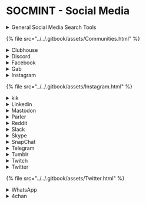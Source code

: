 # SOCMINT - Social Media

<details>

<summary>General Social Media Search Tools</summary>

* [Custom Google SE - Social Networks](https://bit.ly/2ma3ANe)&#x20;
* [Social Searcher](https://www.social-searcher.com/) - Free Social Media Search Engine&#x20;
* [Profil3r](https://github.com/Rog3rSm1th/Profil3r)  - Profil3r is an [OSINT](https://en.wikipedia.org/wiki/Open-source\_intelligence) tool that allows you to find potential profiles of a person on social networks, as well as their email addresses. This program also alerts you to the presence of a data leak for the found emails.
* [Social Media Hashtag Search](https://cipher387.github.io/hashtags\_and\_keywords\_social\_media\_quick\_search/) - Handy search tool for searching by topic across 70+ platforms.
* [social\_mapper](https://github.com/Greenwolf/social\_mapper) - A Social Media Enumeration & Correlation Tool by Jacob Wilkin(Greenwolf)
* [https://www.osintcombine.com/world-social-media-platforms](https://www.osintcombine.com/world-social-media-platforms) - A tool from the OSINTCombine that lets you search for popular social media platforms by country.
* [https://www.osintcombine.com/alt-tech-social-search](https://www.osintcombine.com/alt-tech-social-search) - A Google CSE from OSINT Combine that searches across alternative and "non-mainstream" social platforms and boards including Parler, Gab, Minds, BitChute, DLive.tv, Rumble, JustPaste.it, WrongThink.net & 8kun.
* [https://one-plus.github.io/access.html](https://one-plus.github.io/access.html) - Provides easy to use tools for Facebook, Instagram, Twitter, Reddit, SnapChat, YouTube, Periscope, Twitch, Google+, LinkedIn and more.
* [https://www.smat-app.com](https://www.smat-app.com) - The Social Media Analysis Toolkit (SMAT) was designed to help facilitate activists, journalists, researchers, and other social good organizations to analyze and visualize harmful online trends such as hate, mis-, and disinformation on a variety of platforms including Reddit, Gab, Parler, 4chan, 8kun, Telegram, Gettr and more.
* [https://app.skylens.io](https://app.skylens.io) - Find geotagged posts from five social networks at once on one map. Includes Twitter, YouTube, Instagram, Flickr and Vkontakte.
* [https://findmyfbid.in/](https://findmyfbid.in/) - A collection of tools for Facebook, Twitter, Instagram, Reddit and YouTube. Find user IDs, search comments on Reddit, calculate earnings from a YouTube channel and more.
* [Orion](https://github.com/Araekiel/orion) — open-Source Search Engine for social networking websites.
* [Hashatit.com](https://www.hashatit.com/) — hastag searchengine. Search in twitter, instagram, facebook, youtube, pinterest
* [https://github.com/p1ngul1n0/blackbird](https://github.com/p1ngul1n0/blackbird) - An OSINT tool to search for accounts by username in social networks.
* [https://www.crowdtangle.com/features](https://www.crowdtangle.com/features) - Easily follow public content across Facebook, Instagram and Reddit.

</details>

{% file src="../../.gitbook/assets/Communities.html" %}

<details>

<summary>Clubhouse</summary>

* [https://clubhousedb.com](https://clubhousedb.com) - A free Clubhouse analytics tool. Find the most followed users and clubs using this database.
* [https://roomsofclubhouse.com](https://roomsofclubhouse.com)  - Search open and scheduled rooms in the Clubhouse app.
* [https://clubsearch.io](https://clubsearch.io) - Search open and scheduled rooms.

</details>

<details>

<summary>Discord</summary>

* [https://disboard.org/search](https://disboard.org/search) - A public server search engine.
* [https://discordbee.com](https://discordbee.com) - A search engine for public Discord servers.
* [https://discordservers.com/browse](https://discordservers.com/browse) - Another great search engine for public Discord servers.
* [https://discordhub.com/user/search](https://discordhub.com/user/search) - A tool for searching Discord users.
* [https://discord.id](https://discord.id) - Another good tool for searching Discord users
* [https://top.gg](https://top.gg) - Search for Discord bots.
* [https://pixelatomy.com/snow-stamp/](https://pixelatomy.com/snow-stamp/) - A "snowflake" is essentially a unique ID for a resource which contains a timestamp. You can copy the snowflake from a message, user, channel, etc by right clicking on them in Discord. This will let you check the age of a Discord account or server.
* [https://dht.chylex.com](https://dht.chylex.com) - Lets you save chat history in your servers, groups, and private conversations, and view it offline. Be careful, as this tool technically goes against Discord's ToS, so its possible that you could get your account banned!
* [https://github.com/traumatism/get-discord-bots-tokens-with-google](https://github.com/traumatism/get-discord-bots-tokens-with-google)

</details>

<details>

<summary>Facebook</summary>

* [https://www.osintcombine.com/facebook-search-tools](https://www.osintcombine.com/facebook-search-tools) - A simple way to quickly search for multiple keywords from a list or open mutual friends for multiple profiles at the same time. It simply loads a new tab for each word or ID searched to create efficiency when working from a list of search terms or IDs, it does not do any advanced searching or automation.
* [http://4wbwa6vcpvcr3vvf4qkhppgy56urmjcj2vagu2iqgp3z656xcmfdbiqd.onion/](http://4wbwa6vcpvcr3vvf4qkhppgy56urmjcj2vagu2iqgp3z656xcmfdbiqd.onion/) - An .onion site that allows you to search through the full 2019 Facebook data breach.
* [https://whopostedwhat.com](https://whopostedwhat.com) - Allows you to search keywords by specific dates, date ranges and location.
* [https://plessas.net/facebookmatrix](https://plessas.net/facebookmatrix) - A collection of techniques and formulas for searching Facebook.
* [https://searchisback.com/](https://searchisback.com/) - Find people and events on Facebook. Searchable by name, location, relationship, gender, language, and more.
* [Facebook's list of dangerous groups and individuals](https://theintercept.com/document/2021/10/12/facebook-dangerous-individuals-and-organizations-list-reproduced-snapshot/) - A leaked internal document from Facebook that contains their list of dangerous individuals and groups. Worth saving.
* [Facebook law enforcement guide](https://www.facebook.com/safety/groups/law/guidelines/?\_fb\_noscript=1) - Guidelines and resources for law enforcement officials seeking records from Facebook and/or Instagram.

</details>

<details>

<summary>Gab</summary>

* [https://www.secjuice.com/investigate-gab-users-osint/](https://www.secjuice.com/investigate-gab-users-osint/)

</details>

<details>

<summary>Instagram</summary>

* [instaloader](https://www.kali.org/tools/instaloader/) - Downloads public and private profiles, hashtags, user stories, feeds and saved media Downloads comments, geotags and captions of each post.
* [https://www.searchmy.bio/](https://www.searchmy.bio/) - search for Instagram users and influencers based on their profile biography text.
* [https://codeofaninja.com/tools/find-instagram-user-id](https://codeofaninja.com/tools/find-instagram-user-id)
* [https://searchusers.com](https://searchusers.com) - Search for Instagram users by name or username.
* [https://imginn.com](https://imginn.com) - View Instagram profiles, download photos, videos and stories, watch Instagram stories anonymously.

</details>

{% file src="../../.gitbook/assets/Instagram.html" %}

<details>

<summary>kik</summary>

* [https://ws2.kik.com/user/%3Cusername\_goes\_here%3E](https://ws2.kik.com/user/%3Cusername\_goes\_here%3E) - Enter a Kik username and get information for that account in JSON format. Includes full name, profile picture, and a UNIX formatted timestamp of when the profile picture was last changed. Example: `https://ws2.kik.com/user/<username_goes_here`.
* [https://kik.me/%3Cusername\_goes\_here%3E](https://kik.me/%3Cusername\_goes\_here%3E) - Check if a username exists simply by entering in a username in the URL. Displays full name, username and profile picture. Example: `http://kik.me/<username_goes_here>`.
* [https://kikusernames.com/search](https://kikusernames.com/search) - Search for Kik usernames.

</details>

<details>

<summary>Linkedin</summary>

* [CrossLinked](https://github.com/m8r0wn/CrossLinked) - LinkedIn enumeration tool to extract valid employee names from an organization through search engine scraping
* [inspy](https://www.kali.org/tools/inspy/) - a Python based LinkedIn enumeration tool. You will need an API key from HunterIO.
* [https://freepeoplesearchtool.com](https://freepeoplesearchtool.com) - Find LinkedIn profiles without using your account.
* [https://www.intelligencewithsteve.com/post/a-guide-to-searching-linkedin-by-email-address](https://www.intelligencewithsteve.com/post/a-guide-to-searching-linkedin-by-email-address)
* [https://github.com/krlabs/linkedin-dorks](https://github.com/krlabs/linkedin-dorks)

</details>

<details>

<summary>Mastodon</summary>

* [https://search.noc.social/](https://search.noc.social/) - Search for social accounts across multiple Mastodon/Fediverse instances. Discover content and users on this open source social network
* [https://blog.defenders.town/mastodon/](https://blog.defenders.town/mastodon/)
*

    <figure><img src="../../.gitbook/assets/image.png" alt=""><figcaption></figcaption></figure>

</details>

<details>

<summary>Parler</summary>

* [https://parler.adatascienti.st](https://parler.adatascienti.st) - A searchable data set of the Parler social network.
* [https://www.skopenow.com/news/the-new-digital-meeting-place-what-parler-means-for-osint-investigators](https://www.skopenow.com/news/the-new-digital-meeting-place-what-parler-means-for-osint-investigators)
* [https://mktg.skopenow.com/parler-whitepaper-webinar](https://mktg.skopenow.com/parler-whitepaper-webinar)

</details>

<details>

<summary>Reddit</summary>

* [https://camas.github.io/reddit-search/](https://camas.github.io/reddit-search/) - One of the best Reddit archives out there. Search for deleted posts and comments. Allows you to search by username, subreddit, date range, string, or a combination of all.
* [https://www.secjuice.com/reddit-osint-techniques/](https://www.secjuice.com/reddit-osint-techniques/)

</details>

<details>

<summary>Slack</summary>

* [Slack Pirate](https://github.com/emtunc/SlackPirate) — tool developed in Python which uses the native Slack APIs to extract 'interesting' information from a Slack workspace given an access token



</details>

<details>

<summary>Skype</summary>

* [vedbex.com/tools/email2skype](https://www.vedbex.com/tools/email2skype) — finding a Skype account by email



</details>

<details>

<summary>SnapChat</summary>

* Geolocation
  * [https://map.snapchat.com/](https://map.snapchat.com/) - Reveal geolocation based on Snapchat metadata
* Misc
  * [https://osintcurio.us/2020/04/13/using-snapchat-for-osint-10-minute-tip/](https://osintcurio.us/2020/04/13/using-snapchat-for-osint-10-minute-tip/)

</details>

<details>

<summary>Telegram</summary>

* [https://telegramdb.org](https://telegramdb.org) - Database of public Telegram groups, channels and bots.
* [https://search.buzz.im/](https://search.buzz.im/) - A tool that allows you to search Telegram channels, messages and authors for a specific string.
* [https://lyzem.com](https://lyzem.com) - A search engine for Telegram and Telegraph.
* [https://telegcrack.com](https://telegcrack.com) - A search engine for Telegra.ph. You can find the all posts with known title. Currently has around 3,554,101 posts indexed.
* [Telegago](https://cse.google.com/cse?q=+\&cx=006368593537057042503:efxu7xprihg#gsc.tab=0\&gsc.q=%20\&gsc.page=1) — Telegram search engine
* [Commentgram CSE](https://cse.google.com/cse?cx=006368593537057042503:ig4r3rz35qi#gsc.tab=0) — search by Telegram comments\
  [Telegram Message Analyzer](https://github.com/zqtay/Telegram-Message-Analyzer) — Export #Telegram chat (with Windows version of Telegram app) and get detailed analyze of it (message count, average message count per day, word frequency etc)
* [@SangMataInfo\_bot](https://t.me/SangMataInfo\_bot) — forward a message from the user and find out the history of their name in Telegram
* [@tgscanrobot](https://t.me/tgscanrobot) — telegram bot to show which telegram groups a person is member of.
* [Telegram Nearby Map](https://github.com/tejado/telegram-nearby-map) — Discover the location of nearby Telegram users on OpenStreetMap
* [Telescan](https://github.com/pielco11/telescan) — search users in groups (and in which groups is the user) by id, username or phone number (if it's in your contacts)
* [Tgstat](https://tgstat.com) — one of the largest directories of Telegram channels, which has detailed information about the growth of the audience, its engagement and mentions of a particular channel in various sources.
* [Telescan](https://github.com/pielco11/telescan) — search users in groups (and in which groups is the user) by id, username or phone number
* [@VoiceMsgBot](https://t.me/VoiceMsgBot) — telegram bot to which you can send voice messages and it converts them into text
* [@transcriber\_bot](https://t.me/transcriber\_bot) — telegram bot, which can convert to text voice messages in 24 languages (view pic)
* [Telegramchannels.me](https://telegramchannels.me/list/biggest?language=en) — Ratings of the 100 largest (by number of subscribers) #Telegram channels for different
* [https://hatless1der.com/telegram-osint-basics-5-tips-anyone-can-do-right](https://hatless1der.com/telegram-osint-basics-5-tips-anyone-can-do-right)

</details>

<details>

<summary>Tumblr</summary>

* [https://www.secjuice.com/tumblr-osint/](https://www.secjuice.com/tumblr-osint/)
* [https://jetblackcode.com/TumblrOriginalPostFinder](https://jetblackcode.com/TumblrOriginalPostFinder) - Find all original posts for any Tumblr blog. You can filter posts by note count or a certain tag.
* [https://labs.polsys.net/tools/tumblr/](https://labs.polsys.net/tools/tumblr/) - Collects posts tagged with a specific term from Tumblr and export to a .tab or .gdf file.

</details>

<details>

<summary>Twitch</summary>

* [https://sizeof.cat/post/twitch-leaks/](https://sizeof.cat/post/twitch-leaks/) - In October 6th, 2021, Twitch got hacked and their data was dumped online. This article explains the contents of the breached data and provides a magnet URI to download the raw data.



</details>

<details>

<summary>Twitter</summary>

* Advanced Search - [https://twitter.com/search-advanced](https://twitter.com/search-advanced)
* Toolsets
  * [https://tweetbeaver.com](https://tweetbeaver.com) - A great collection of various tools for preforming Twitter account OSINT. Requires you to be sign into your Twitter account.
* User Reports
  * [https://tinfoleak.com/](https://tinfoleak.com/) - Search for Twitter users leaks
  * [https://nitter.net](https://nitter.net) - Allows you to view a persons posts, images and videos without having a Twitter account yourself. Also has a very handy search function that allows you to search through a persons tweets for a specific string.
  * [twint](https://github.com/twintproject/twint) - An advanced Twitter scraping & OSINT tool written in Python that doesn't use Twitter's API, allowing you to scrape a user's followers, following, Tweets and more while evading most API limitations.
* Analytics and Statistics
  * [https://foller.me/](https://foller.me/) - Twitter message statistical data.
  * [https://socialbearing.com/](https://socialbearing.com/)
  * [https://analytics.mentionmapp.com/](https://analytics.mentionmapp.com/) - Twitter network visualizer
  * [https://twiangulate.com/search/](https://twiangulate.com/search/) - Twitter cross-reference tool
  * [https://spoonbill.io/](https://spoonbill.io/) - Profile change trackeron
* Bot Hunting
  * [https://botsentinel.com](https://botsentinel.com) - A platform developed to classify and track inauthentic accounts, bots and toxic trolls.
* Geolocation
  * [https://onemilliontweetmap.com/](https://onemilliontweetmap.com/)

</details>

{% file src="../../.gitbook/assets/Twitter.html" %}

<details>

<summary>WhatsApp</summary>

* [whatsanalyze.com](https://whatsanalyze.com) — analyzes #WhatsApp group message statistics (world cloud, timeline, message frequency)
* [chatvisualizer.com](https://chatvisualizer.com) — another #WhatsApp chat analyzer.
* [Watools.io](https://watools.io/download-profile-picture) — download whatsapp profile picture
* [WAGSCRAPER](https://github.com/riz4d/WaGpScraper) — Scraps Whatsapp Group Links From Google Results And Gives Working Links (with group names and images)

</details>

<details>

<summary>4chan</summary>

* [https://archived.moe/](https://archived.moe/) - A searchable archive of most 4chan boards.
* [https://4chansearch.com](https://4chansearch.com) - A Google CSE that allows you to search 4chan and its various archives.
* [https://4plebs.org](https://4plebs.org) - A searchable archive of all threads and images from /adv/, /f/, /hr/, /o/, /pol/, /sp/, /tg/, /trv/, /tv/ and /x/. Reminder: 4chan is serious business, you might get offended.
* [https://find.4chan.org](https://find.4chan.org) - Search current 4chan threads for matching keywords.
* [https://qresear.ch](https://qresear.ch) - A searchable archive of "QAnon" related posts from 8kun/8chan.

</details>
